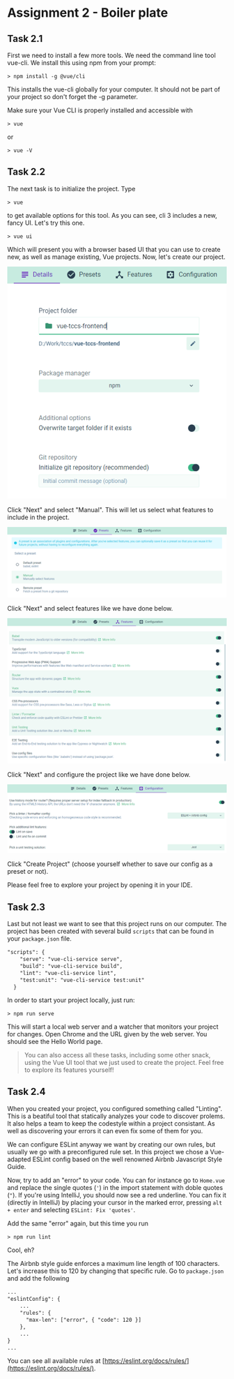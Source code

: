 Assignment 2 - Boiler plate
===========================

Task 2.1
--------

First we need to install a few more tools. We need the command line tool vue-cli. We install this using npm from your prompt:

```
> npm install -g @vue/cli
```

This installs the vue-cli globally for your computer. It should not be part of your project so don't forget the -g parameter.

Make sure your Vue CLI is properly installed and accessible with

```
> vue
```

or

```
> vue -V
```


Task 2.2
--------

The next task is to initialize the project. Type

```
> vue
```

to get available options for this tool. As you can see, cli 3 includes a new, fancy UI. Let's try this one.

```
> vue ui
```

Which will present you with a browser based UI that you can use to create new, as well as manage existing, Vue projects. Now, let's create our project.

![Create details](create1.PNG)

Click "Next" and select "Manual". This will let us select what features to include in the project.

![Create manual](create2.PNG)

Click "Next" and select features like we have done below.

![Create features](create3.PNG)

Click "Next" and configure the project like we have done below.

![Create config](create4.PNG)

Click "Create Project" (choose yourself whether to save our config as a preset or not).

Please feel free to explore your project by opening it in your IDE.

Task 2.3
--------

Last but not least we want to see that this project runs on our computer. The project has been created with several build `scripts` that can be found in your `package.json` file.

```
"scripts": {
    "serve": "vue-cli-service serve",
    "build": "vue-cli-service build",
    "lint": "vue-cli-service lint",
    "test:unit": "vue-cli-service test:unit"
  }
```

In order to start your project locally, just run:

```
> npm run serve
```

This will start a local web server and a watcher that monitors your project for changes. Open Chrome and the URL given by the web server. You should see the Hello World page.

> You can also access all these tasks, including some other snack, using the Vue UI tool that we just used to create the project. Feel free to explore its features yourself!

Task 2.4
--------

When you created your project, you configured something called "Linting". This is a beatiful tool that statically analyzes your code to discover prolems. It also helps a team to keep the codestyle within a project consistant. As well as discovering your errors it can even fix some of them for you. 

We can configure ESLint anyway we want by creating our own rules, but usually we go with a preconfigured rule set. In this project we chose a Vue-adapted ESLint config based on the well renowned Airbnb Javascript Style Guide.

Now, try to add an "error" to your code. You can for instance go to `Home.vue` and replace the single quotes (`'`) in the import statement with doble quotes (`"`). If you're using IntelliJ, you should now see a red underline. You can fix it (directly in IntelliJ) by placing your cursor in the marked error, pressing `alt + enter` and selecting `ESLint: Fix 'quotes'`.

Add the same "error" again, but this time you run 
```
> npm run lint
```

Cool, eh?

The Airbnb style guide enforces a maximum line length of 100 characters. Let's increase this to 120 by changing that specific rule. Go to `package.json` and add the following
```
...
"eslintConfig": {
    ...
    "rules": {
      "max-len": ["error", { "code": 120 }]
    },
    ...
}
...
```
You can see all available rules at [https://eslint.org/docs/rules/](https://eslint.org/docs/rules/).
